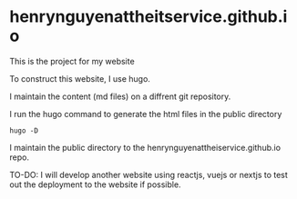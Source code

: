 # henrynguyenattheitservice.github.io
This is the project for my website

To construct this website, I use hugo.

I maintain the content (md files) on a diffrent git repository.

I run the hugo command to generate the html files in the public directory
```
hugo -D
```

I maintain the public directory to the henrynguyenattheiservice.github.io repo.


TO-DO:
I will develop another website using reactjs, vuejs or nextjs to test out the deployment to the website if possible.
